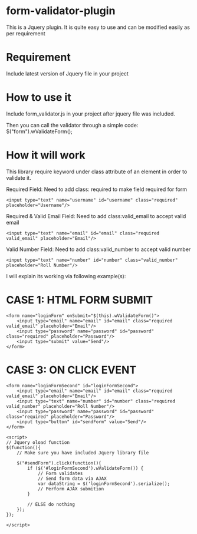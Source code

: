 # form-validator-plugin
This is a Jquery plugin. It is quite easy to use and can be modified easily as per requirement

# Requirement
Include latest version of Jquery file in your project

# How to use it
Include form_validator.js in your project after jquery file was included.

Then you can call the validator through a simple code:
$("form").wValidateForm();

# How it will work

This library require keyword under class attribute of an element in order to validate it.

Required Field:
Need to add class: required to make field required for form
```
<input type="text" name="username" id="username" class="required" placeholder="Username"/>
```

Required & Valid Email Field:
Need to add class:valid_email to accept valid email 
```
<input type="text" name="email" id="email" class="required valid_email" placeholder="Email"/>
```

Valid Number Field:
Need to add class:valid_number to accept valid number
```
<input type="text" name="number" id="number" class="valid_number" placeholder="Roll Number"/>
```

I will explain its working via following example(s):

# CASE 1: HTML FORM SUBMIT
```
<form name="loginForm" onSubmit="$(this).wValidateForm()">
	<input type="email" name="email" id="email" class="required valid_email" placeholder="Email"/>
	<input type="password" name="password" id="password" class="required" placeholder="Password"/>
	<input type="submit" value="Send"/>
</form>
```

# CASE 3: ON CLICK EVENT 
```
<form name="loginFormSecond" id="loginFormSecond">
	<input type="email" name="email" id="email" class="required valid_email" placeholder="Email"/>
	<input type="text" name="number" id="number" class="required valid_number" placeholder="Roll Number"/>
	<input type="password" name="password" id="password" class="required" placeholder="Password"/>
	<input type="button" id="sendForm" value="Send"/>
</form>

<script>
// Jquery oload function
$(function(){
	// Make sure you have included Jquery library file

	$("#sendForm").click(function(){
		if ($('#loginFormSecond').wValidateForm()) {
			// Form validates
			// Send form data via AJAX
			var dataString = $('loginFormSecond').serialize();
			// Perform AJAX submition
		} 

		// ELSE do nothing
	});
});

</script>
```